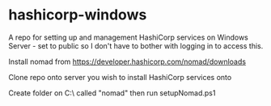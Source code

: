 # hashicorp-windows

A repo for setting up and management HashiCorp services on Windows Server - set to public so I don't have to bother with logging in to access this.

Install nomad from https://developer.hashicorp.com/nomad/downloads

Clone repo onto server you wish to install HashiCorp services onto

Create folder on C:\ called "nomad" then run setupNomad.ps1


